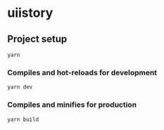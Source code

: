 # uiistory

## Project setup
```
yarn
```

### Compiles and hot-reloads for development
```
yarn dev
```

### Compiles and minifies for production
```
yarn build
```
